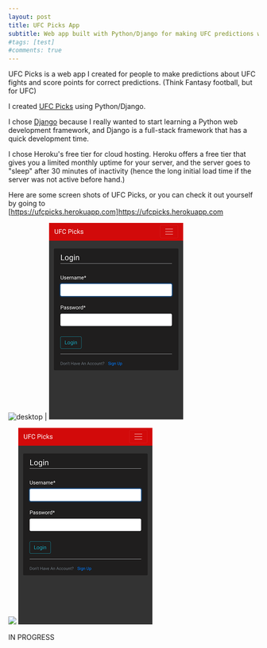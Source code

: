 ```yaml
---
layout: post
title: UFC Picks App
subtitle: Web app built with Python/Django for making UFC predictions with friends
#tags: [test]
#comments: true
---
```


UFC Picks is a web app I created for people to make predictions about UFC fights and score points for correct predictions. (Think Fantasy football, but for UFC)

I created [UFC Picks](https://ufcpicks.herokuapp.com) using Python/Django.

I chose [Django](https://www.djangoproject.com/) because I really wanted to start learning a Python web development framework, and Django is a full-stack framework that has a quick development time.

I chose Heroku's free tier for cloud hosting. Heroku offers a free tier that gives you a limited monthly uptime for your server, and the server goes to "sleep" after 30 minutes of inactivity (hence the long initial load time if the server was not active before hand.)

Here are some screen shots of UFC Picks, or you can check it out yourself by going to [https://ufcpicks.herokuapp.com]https://ufcpicks.herokuapp.com

![desktop](/img/ufcpicks-web-screenshot.png) | ![login-mobile](/img/ufcpicks-login-mobile.png)

<p float="left">
   <img src="/img/ufcpicks-web-screenshot.png" width=100/>
   <img src="/img/ufcpicks-login-mobile.png" />
</p>

IN PROGRESS
